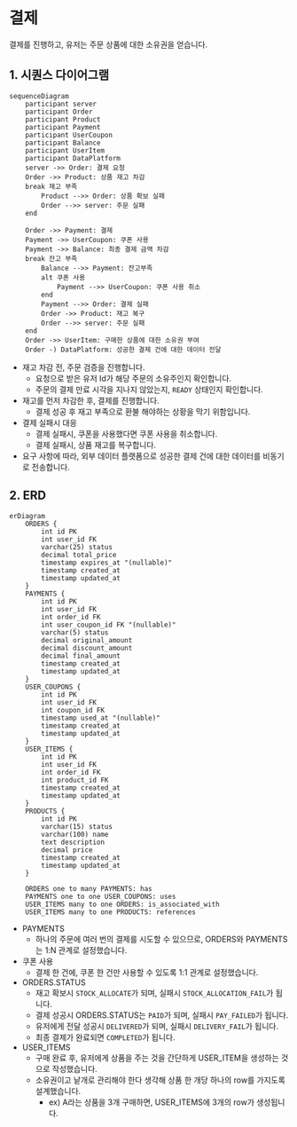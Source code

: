 # 결제

결제를 진행하고, 유저는 주문 상품에 대한 소유권을 얻습니다.

## 1. 시퀀스 다이어그램

```mermaid
sequenceDiagram
    participant server
    participant Order
    participant Product
    participant Payment
    participant UserCoupon
    participant Balance
    participant UserItem
    participant DataPlatform
    server ->> Order: 결제 요청
    Order ->> Product: 상품 재고 차감
    break 재고 부족
        Product -->> Order: 상품 확보 실패
        Order -->> server: 주문 실패
    end

    Order ->> Payment: 결제
    Payment ->> UserCoupon: 쿠폰 사용
    Payment ->> Balance: 최종 결제 금액 차감
    break 잔고 부족
        Balance -->> Payment: 잔고부족
        alt 쿠폰 사용
            Payment -->> UserCoupon: 쿠폰 사용 취소
        end
        Payment -->> Order: 결제 실패
        Order ->> Product: 재고 복구
        Order -->> server: 주문 실패
    end
    Order ->> UserItem: 구매한 상품에 대한 소유권 부여
    Order -) DataPlatform: 성공한 결제 건에 대한 데이터 전달
```

- 재고 차감 전, 주문 검증을 진행합니다.
    - 요청으로 받은 유저 Id가 해당 주문의 소유주인지 확인합니다.
    - 주문의 결제 만료 시각을 지나지 않았는지, `READY` 상태인지 확인합니다.
- 재고를 먼저 차감한 후, 결제를 진행합니다.
    - 결제 성공 후 재고 부족으로 환불 해야하는 상황을 막기 위함입니다.
- 결제 실패시 대응
    - 결제 실패시, 쿠폰을 사용했다면 쿠폰 사용을 취소합니다.
    - 결제 실패시, 상품 재고를 복구합니다.
- 요구 사항에 따라, 외부 데이터 플랫폼으로 성공한 결제 건에 대한 데이터를 비동기로 전송합니다.

## 2. ERD

```mermaid
erDiagram
    ORDERS {
        int id PK
        int user_id FK
        varchar(25) status
        decimal total_price
        timestamp expires_at "(nullable)"
        timestamp created_at
        timestamp updated_at
    }
    PAYMENTS {
        int id PK
        int user_id FK
        int order_id FK
        int user_coupon_id FK "(nullable)"
        varchar(5) status
        decimal original_amount
        decimal discount_amount
        decimal final_amount
        timestamp created_at
        timestamp updated_at
    }
    USER_COUPONS {
        int id PK
        int user_id FK
        int coupon_id FK
        timestamp used_at "(nullable)"
        timestamp created_at
        timestamp updated_at
    }
    USER_ITEMS {
        int id PK
        int user_id FK
        int order_id FK
        int product_id FK
        timestamp created_at
        timestamp updated_at
    }
    PRODUCTS {
        int id PK
        varchar(15) status
        varchar(100) name
        text description
        decimal price
        timestamp created_at
        timestamp updated_at
    }

    ORDERS one to many PAYMENTS: has
    PAYMENTS one to one USER_COUPONS: uses
    USER_ITEMS many to one ORDERS: is_associated_with
    USER_ITEMS many to one PRODUCTS: references
```

- PAYMENTS
    - 하나의 주문에 여러 번의 결제를 시도할 수 있으므로, ORDERS와 PAYMENTS는 1:N 관계로 설정했습니다.
- 쿠폰 사용
    - 결제 한 건에, 쿠폰 한 건만 사용할 수 있도록 1:1 관계로 설정했습니다.
- ORDERS.STATUS
    - 재고 확보시 `STOCK_ALLOCATE`가 되며, 실패시 `STOCK_ALLOCATION_FAIL`가 됩니다.
    - 결제 성공시 ORDERS.STATUS는 `PAID`가 되며, 실패시 `PAY_FAILED`가 됩니다.
    - 유저에게 전달 성공시 `DELIVERED`가 되며, 실패시 `DELIVERY_FAIL`가 됩니다.
    - 최종 결제가 완료되면 `COMPLETED`가 됩니다.
- USER_ITEMS
    - 구매 완료 후, 유저에게 상품을 주는 것을 간단하게 USER_ITEM을 생성하는 것으로 작성했습니다.
    - 소유권이고 낱개로 관리해야 한다 생각해 상품 한 개당 하나의 row를 가지도록 설계했습니다.
        - ex) A라는 상품을 3개 구매하면, USER_ITEMS에 3개의 row가 생성됩니다.
